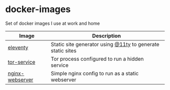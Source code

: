 # docker-images
Set of docker images I use at work and home

|Image|Description|
|-----|-----------|
|[eleventy](eleventy/)|Static site generator using [@11ty](https://www.11ty.dev/) to generate static sites|
|[tor-service](tor-service/)|Tor process configured to run a hidden service|
|[nginx-webserver](nginx-webserver)|Simple nginx config to run as a static webserver|
